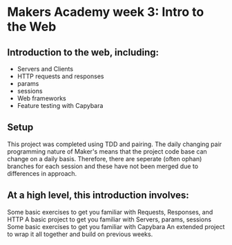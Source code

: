 # Makers Academy week 3: Intro to the Web

## Introduction to the web, including:

* Servers and Clients
* HTTP requests and responses
* params
* sessions
* Web frameworks
* Feature testing with Capybara

## Setup

This project was completed using TDD and pairing. The daily changing pair programming nature of Maker's means that the project code base can change on a daily basis. Therefore, there are seperate (often ophan) branches for each session and these have not been merged due to differences in approach. 


## At a high level, this introduction involves:

Some basic exercises to get you familiar with Requests, Responses, and HTTP
A basic project to get you familiar with Servers, params, sessions
Some basic exercises to get you familiar with Capybara
An extended project to wrap it all together and build on previous weeks.
